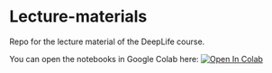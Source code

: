 # Lecture-materials

Repo for the lecture material of the DeepLife course.

You can open the notebooks in Google Colab here: [![Open In Colab](https://colab.research.google.com/assets/colab-badge.svg)](https://colab.research.google.com/github/deeplife4eu/Lecture-materials/blob/main/)
